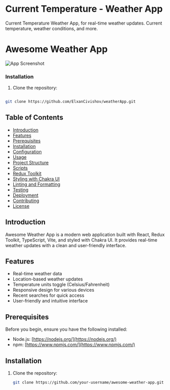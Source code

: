 # Current Temperature - Weather App

Current Temperature Weather App, for real-time weather updates.  Current temperature, weather conditions, and more.


# Awesome Weather App

![App Screenshot](./docs/screenshot.png)


### Installation
1. Clone the repository:
```bash

git clone https://github.com/ElxanCivishov/weatherApp.git
```


## Table of Contents

- [Introduction](#introduction)
- [Features](#features)
- [Prerequisites](#prerequisites)
- [Installation](#installation)
- [Configuration](#configuration)
- [Usage](#usage)
- [Project Structure](#project-structure)
- [Scripts](#scripts)
- [Redux Toolkit](#redux-toolkit)
- [Styling with Chakra UI](#styling-with-chakra-ui)
- [Linting and Formatting](#linting-and-formatting)
- [Testing](#testing)
- [Deployment](#deployment)
- [Contributing](#contributing)
- [License](#license)

## Introduction

Awesome Weather App is a modern web application built with React, Redux Toolkit, TypeScript, Vite, and styled with Chakra UI. It provides real-time weather updates with a clean and user-friendly interface.

## Features

- Real-time weather data
- Location-based weather updates
- Temperature units toggle (Celsius/Fahrenheit)
- Responsive design for various devices
- Recent searches for quick access
- User-friendly and intuitive interface

## Prerequisites

Before you begin, ensure you have the following installed:

- Node.js: [https://nodejs.org/](https://nodejs.org/)
- npm: [https://www.npmjs.com/](https://www.npmjs.com/)

## Installation

1. Clone the repository:

   ```bash
   git clone https://github.com/your-username/awesome-weather-app.git
